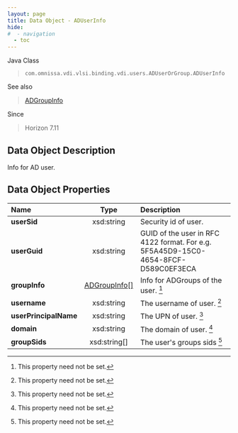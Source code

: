 ```yaml
---
layout: page
title: Data Object - ADUserInfo
hide:
#  - navigation
  - toc
---
```






Java Class
> `com.omnissa.vdi.vlsi.binding.vdi.users.ADUserOrGroup.ADUserInfo`

See also
> [ADGroupInfo](vdi.users.ADUserOrGroup.ADGroupInfo.md)

Since
> Horizon 7.11


## Data Object Description

Info for AD user.

## Data Object Properties

 Name | Type | Description
:---|:---:|:---
**userSid**|  xsd:string|  Security id of user.
**userGuid**|  xsd:string|  GUID of the user in RFC 4122 format. For e.g. 5F5A45D9-15C0-4654-8FCF-D589C0EF3ECA
**groupInfo**| [ADGroupInfo[]](vdi.users.ADUserOrGroup.ADGroupInfo.md)|  Info for ADGroups of the user. [^1]
**username**|  xsd:string|  The username of user. [^1]
**userPrincipalName**|  xsd:string|  The UPN of user. [^1]
**domain**|  xsd:string|  The domain of user. [^1]
**groupSids**|  xsd:string[]|  The user's groups sids [^1]
 


 


[^1]: This property need not be set.
